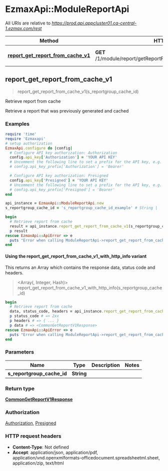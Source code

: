 # EzmaxApi::ModuleReportApi

All URIs are relative to *https://prod.api.appcluster01.ca-central-1.ezmax.com/rest*

| Method | HTTP request | Description |
| ------ | ------------ | ----------- |
| [**report_get_report_from_cache_v1**](ModuleReportApi.md#report_get_report_from_cache_v1) | **GET** /1/module/report/getReportFromCache/{sReportgroupCacheID} | Retrieve report from cache |


## report_get_report_from_cache_v1

> <CommonGetReportV1Response> report_get_report_from_cache_v1(s_reportgroup_cache_id)

Retrieve report from cache

Retrieve a report that was previously generated and cached

### Examples

```ruby
require 'time'
require 'Ezmaxapi'
# setup authorization
EzmaxApi.configure do |config|
  # Configure API key authorization: Authorization
  config.api_key['Authorization'] = 'YOUR API KEY'
  # Uncomment the following line to set a prefix for the API key, e.g. 'Bearer' (defaults to nil)
  # config.api_key_prefix['Authorization'] = 'Bearer'

  # Configure API key authorization: Presigned
  config.api_key['Presigned'] = 'YOUR API KEY'
  # Uncomment the following line to set a prefix for the API key, e.g. 'Bearer' (defaults to nil)
  # config.api_key_prefix['Presigned'] = 'Bearer'
end

api_instance = EzmaxApi::ModuleReportApi.new
s_reportgroup_cache_id = 's_reportgroup_cache_id_example' # String | 

begin
  # Retrieve report from cache
  result = api_instance.report_get_report_from_cache_v1(s_reportgroup_cache_id)
  p result
rescue EzmaxApi::ApiError => e
  puts "Error when calling ModuleReportApi->report_get_report_from_cache_v1: #{e}"
end
```

#### Using the report_get_report_from_cache_v1_with_http_info variant

This returns an Array which contains the response data, status code and headers.

> <Array(<CommonGetReportV1Response>, Integer, Hash)> report_get_report_from_cache_v1_with_http_info(s_reportgroup_cache_id)

```ruby
begin
  # Retrieve report from cache
  data, status_code, headers = api_instance.report_get_report_from_cache_v1_with_http_info(s_reportgroup_cache_id)
  p status_code # => 2xx
  p headers # => { ... }
  p data # => <CommonGetReportV1Response>
rescue EzmaxApi::ApiError => e
  puts "Error when calling ModuleReportApi->report_get_report_from_cache_v1_with_http_info: #{e}"
end
```

### Parameters

| Name | Type | Description | Notes |
| ---- | ---- | ----------- | ----- |
| **s_reportgroup_cache_id** | **String** |  |  |

### Return type

[**CommonGetReportV1Response**](CommonGetReportV1Response.md)

### Authorization

[Authorization](../README.md#Authorization), [Presigned](../README.md#Presigned)

### HTTP request headers

- **Content-Type**: Not defined
- **Accept**: application/json, application/pdf, application/vnd.openxmlformats-officedocument.spreadsheetml.sheet, application/zip, text/html

